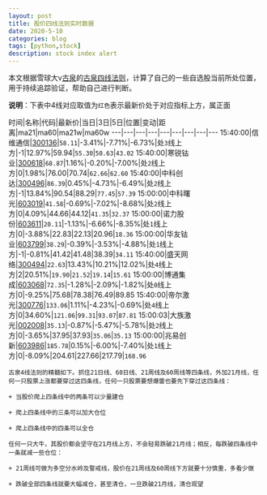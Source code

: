 ```yaml
---
layout: post
title: 股价四线法则实时数据
date: 2020-5-10
categories: blog
tags: [python,stock]
description: stock index alert
---
```



本文根据雪球大v[古泉](https://xueqiu.com/u/7148646888)的[古泉四线法则](https://xueqiu.com/7148646888/130498192)，计算了自己的一些自选股当前所处位置，用于持续追踪验证，帮助自己进行判断。

**说明**：下表中4线对应取值为`红色`表示最新价处于对应指标上方，属正面

时间|名称|代码|最新价|当日|3日|5日|位置|变动|距离|ma21|ma60|ma21w|ma60w
---|---|---|---|---|---|---|---|---
15:40:00|信维通信|[300136](https://xueqiu.com/S/SZ300136)|`58.11`|-3.41%|-7.71%|-6.73%|处`3`线上方|-1|12.97%|59.94|`55.30`|`50.63`|`43.02`
15:40:00|寒锐钴业|[300618](https://xueqiu.com/S/SZ300618)|`68.87`|1.16%|-0.20%|-7.00%|处`2`线上方|0|1.98%|76.00|70.74|`62.66`|`62.60`
15:40:00|中科创达|[300496](https://xueqiu.com/S/SZ300496)|`86.39`|0.45%|-4.73%|-6.49%|处`2`线上方|-1|13.84%|90.54|88.29|`77.45`|`57.39`
15:00:00|中科曙光|[603019](https://xueqiu.com/S/SH603019)|`41.58`|-0.69%|-7.02%|-8.68%|处`2`线上方|0|4.09%|44.66|44.12|`41.35`|`32.37`
15:00:00|诺力股份|[603611](https://xueqiu.com/S/SH603611)|`20.11`|-1.13%|-6.66%|-8.35%|处`1`线上方|0|-3.88%|22.83|22.13|20.96|`18.36`
15:00:00|华友钴业|[603799](https://xueqiu.com/S/SH603799)|`38.29`|-0.39%|-3.53%|-4.88%|处`1`线上方|-1|-0.81%|41.42|41.48|38.39|`34.11`
15:40:00|盛天网络|[300494](https://xueqiu.com/S/SZ300494)|`22.63`|13.43%|10.21%|12.02%|处`4`线上方|2|20.51%|`19.90`|`21.52`|`19.14`|`15.61`
15:00:00|博通集成|[603068](https://xueqiu.com/S/SH603068)|`72.35`|-1.28%|-2.09%|-1.82%|处`0`线上方|0|-9.25%|75.68|78.38|76.49|89.85
15:40:00|帝尔激光|[300776](https://xueqiu.com/S/SZ300776)|`133.06`|1.11%|-4.23%|-0.69%|处`4`线上方|0|34.60%|`121.06`|`99.31`|`93.07`|`87.81`
15:00:03|大族激光|[002008](https://xueqiu.com/S/SZ002008)|`35.13`|-0.87%|-5.47%|-5.78%|处`2`线上方|0|-3.65%|37.95|37.93|`35.06`|`35.13`
15:00:00|兆易创新|[603986](https://xueqiu.com/S/SH603986)|`185.78`|0.15%|-6.00%|-7.40%|处`1`线上方|0|-8.09%|204.61|227.66|217.79|`168.96`

```
古泉4线法则的精髓如下。抓住21日线、60日线、21周线及60周线等四条线，外加21月线，任何一只股票上涨都要穿过这四条线，任何一只股票要想爆雷也要先下穿过这四条线：

+ 当股价爬上四条线中的两条可以少量建仓

+ 爬上四条线中的三条可以加大仓位

+ 爬上四条线中的四条可以全仓

任何一只大牛，其股价都会坚守在21月线上方，不会轻易跌破21月线；相反，每跌破四条线中一条就减一些仓位：

+ 21周线可做为多空分水岭及警戒线，股价在21周线及60周线下方就要十分慎重，多看少做

+ 跌破全部四条线就要大幅减仓，甚至清仓，一旦跌破21月线，清仓观望
```